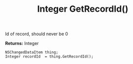 ﻿---
uid: crmscript_ref_NSChangedDataItem_GetRecordId
title: Integer GetRecordId()
intellisense: NSChangedDataItem.GetRecordId
keywords: NSChangedDataItem, GetRecordId
so.topic: reference
---

Id of record, should never be 0

**Returns:** Integer


```crmscript
NSChangedDataItem thing;
Integer recordId  = thing.GetRecordId();
```


